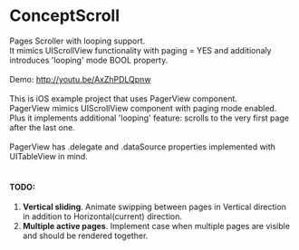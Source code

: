 ConceptScroll
=============

Pages Scroller with looping support.<br />
It mimics UIScrollView functionality with paging = YES and additionaly introduces 'looping' mode BOOL property.<br />
<br />
Demo: http://youtu.be/AxZhPDLQpnw<br />
<br />
This is iOS example project that uses PagerView component.<br />
PagerView mimics UIScrollView component with paging mode enabled.<br />
Plus it implements additional 'looping' feature: scrolls to the very first page after the last one.<br />
<br />
PagerView has .delegate and .dataSource properties implemented with UITableView in mind.<br />
<br />
#### TODO:

  1. <b>Vertical sliding</b>. Animate swipping between pages in Vertical direction in addition to Horizontal(current) direction.
  2. <b>Multiple active pages</b>. Implement case when multiple pages are visible and should be rendered together.
